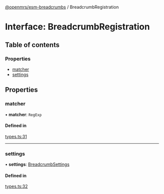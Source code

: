 [@openmrs/esm-breadcrumbs](../API.md) / BreadcrumbRegistration

# Interface: BreadcrumbRegistration

## Table of contents

### Properties

- [matcher](breadcrumbregistration.md#matcher)
- [settings](breadcrumbregistration.md#settings)

## Properties

### matcher

• **matcher**: `RegExp`

#### Defined in

[types.ts:31](https://github.com/openmrs/openmrs-esm-core/blob/master/packages/framework/esm-breadcrumbs/src/types.ts#L31)

___

### settings

• **settings**: [BreadcrumbSettings](breadcrumbsettings.md)

#### Defined in

[types.ts:32](https://github.com/openmrs/openmrs-esm-core/blob/master/packages/framework/esm-breadcrumbs/src/types.ts#L32)
